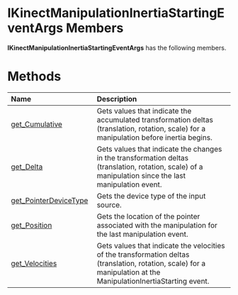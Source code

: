 IKinectManipulationInertiaStartingEventArgs Members  
===================================================  

**IKinectManipulationInertiaStartingEventArgs** has the following members.  

<span id="publicmethodsSection"></span>

Methods  
=======  

<table>
<colgroup>
<col width="30%" />
<col width="60%" />
</colgroup>
<thead>
<tr class="header">
<th align="left">Name</th>
<th align="left">Description</th>
</tr>
</thead>
<tbody>
<tr class="odd">
<td align="left"><a href="Methods/get_Cumulative_Method.md">get_Cumulative</a></td>
<td align="left">Gets values that indicate the accumulated transformation deltas (translation, rotation, scale) for a manipulation before inertia begins.</td>
</tr>
<tr class="even">
<td align="left"><a href="Methods/get_Delta_Method.md">get_Delta</a></td>
<td align="left">Gets values that indicate the changes in the transformation deltas (translation, rotation, scale) of a manipulation since the last manipulation event.</td>
</tr>
<tr class="odd">
<td align="left"><a href="Methods/get_PointerDeviceType.md">get_PointerDeviceType</a></td>
<td align="left">Gets the device type of the input source.</td>
</tr>
<tr class="even">
<td align="left"><a href="Methods/get_Position_Method.md">get_Position</a></td>
<td align="left">Gets the location of the pointer associated with the manipulation for the last manipulation event.</td>
</tr>
<tr class="odd">
<td align="left"><a href="Methods/get_Velocities_Method.md">get_Velocities</a></td>
<td align="left">Gets values that indicate the velocities of the transformation deltas (translation, rotation, scale) for a manipulation at the ManipulationInertiaStarting event.</td>
</tr>
</tbody>
</table>



<!--Please do not edit the data in the comment block below.-->
<!--
TOCTitle : IKinectManipulationInertiaStartingEventArgs Members
RLTitle : IKinectManipulationInertiaStartingEventArgs Members
KeywordF : IKinectManipulationInertiaStartingEventArgs
KeywordK : IKinectManipulationInertiaStartingEventArgs interface
KeywordK : IKinectManipulationInertiaStartingEventArgs interface, all members
HelpPriority : 1
KeywordA : AllMembers.T:Microsoft.Kinect.kinect.IKinectManipulationInertiaStartingEventArgs
AssetID : AllMembers.T:Microsoft.Kinect.kinect.IKinectManipulationInertiaStartingEventArgs
Locale : en-us
CommunityContent : 1
TargetOS : Windows
TopicType : kbSyntax
DocSet : K4Wv2
ProjType : K4Wv2Proj
Technology : Kinect for Windows
Product : Kinect for Windows SDK v2
productversion : 20
-->
